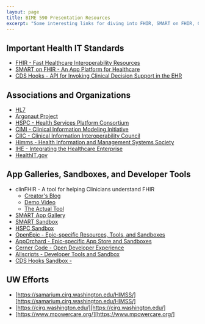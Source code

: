 ```yaml
---
layout: page
title: BIME 590 Presentation Resources
excerpt: "Some interesting links for diving into FHIR, SMART on FHIR, CDS Hooks, and other topics we touch on."
---
```

## Important Health IT Standards
* [FHIR - Fast Healthcare Interoperability Resources](https://www.hl7.org/fhir/modules.html#1.9)
* [SMART on FHIR - An App Platform for Healthcare](https://smarthealthit.org/)
* [CDS Hooks - API for Invoking Clinical Decision Support in the EHR](http://cds-hooks.org/)

## Associations and Organizations
* [HL7](http://www.hl7.org/)
* [Argonaut Project](http://argonautwiki.hl7.org/index.php?title=Main_Page)
* [HSPC - Health Services Platform Consortium](http://hspconsortium.org/)
* [CIMI - Clinical Information Modeling Initiative](https://www.opencimi.org/about_cimi)
* [CIIC - Clinical Information Interoperability Council](https://healthservices.atlassian.net/wiki/spaces/CIIC/overview)
* [Himms - Health Information and Management Systems Society](http://www.himss.org/)
* [IHE - Integrating the Healthcare Enterprise](http://www.ihe.net//)
* [HealthIT.gov](https://www.healthit.gov/)

## App Galleries, Sandboxes, and Developer Tools
* clinFHIR - A tool for helping Clinicians understand FHIR
  - [Creator's Blog](https://fhirblog.com/category/clinfhir/)
  - [Demo Video](https://allscripts.mediaplatform.com/#!/video/7242/ClinFHIR+Demo+for+HL7+Clinician-on-FHIR)
  - [The Actual Tool](http://clinfhir.com/)
* [SMART App Gallery](https://apps.smarthealthit.org/)
* [SMART Sandbox](https://sandbox.smarthealthit.org/#/start)
* [HSPC Sandbox](http://hspconsortium.org/)
* [OpenEpic - Epic-specific Resources, Tools, and Sandboxes](https://open.epic.com/)
* [AppOrchard - Epic-specific App Store and Sandboxes](https://apporchard.epic.com/)
* [Cerner Code - Open Developer Experience](https://code.cerner.com/)
* [Allscripts - Developer Tools and Sandbox](https://developer.allscripts.com/)
* [CDS Hooks Sandbox - ](http://sandbox.cds-hooks.org/)

## UW Efforts
* [https://samarium.cirg.washington.edu/HIMSS/][https://samarium.cirg.washington.edu/HIMSS/]
* [https://cirg.washington.edu/][https://cirg.washington.edu/]
* [https://www.mpowercare.org/][https://www.mpowercare.org/]
